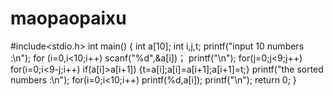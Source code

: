 maopaopaixu
===========
#include<stdio.h>
int main()
{
	int a[10];
	int i,j,t;
	printf("input 10 numbers :\n");
	for (i=0,i<10;i++)
	  scanf("%d",&a[i])；
	printf("\n");
	for(j=0;j<9;j++)
		for(i=0;i<9-j;i++)
			if(a[i]>a[i+1])
			{t=a[i];a[i]=a[i+1];a[i+1]=t;}
	printf("the sorted numbers :\n");
	for(i=0;i<10;i++)
		printf(%d,a[i]);
	printf("\n");
	return 0;
}

